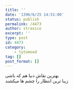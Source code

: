 ```yaml
---
title: ''
date: '1396/6/25 14:51:00'
status: publish
permalink: /4473
author: straxico
excerpt: ''
type: post
id: 4473
category:
    - tytomood
tag: []
post_format: []
---
```

بهترین نقاش دنیا هم که باشی  
زیبا ترین انتظار را چشم ها میکشند